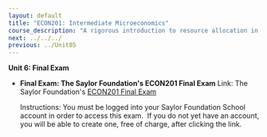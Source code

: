 ```yaml
---
layout: default
title: "ECON201: Intermediate Microeconomics"
course_description: "A rigorous introduction to resource allocation in a market economy, with particular emphasis on supply and demand interaction, utility maximization, profit maximization, elasticity, perfect competition, monopoly power, imperfect competition, and game theory."
next: ../../../
previous: ../Unit05
---
```

**Unit 6: Final Exam** <span id="6"></span> 
-   **Final Exam: The Saylor Foundation's ECON201 Final Exam**
    Link: The Saylor Foundation's [ECON201 Final
    Exam](http://school.saylor.org/mod/quiz/view.php?id=435)  
      
     Instructions: You must be logged into your Saylor Foundation School
    account in order to access this exam.  If you do not yet have an
    account, you will be able to create one, free of charge, after
    clicking the link.


